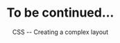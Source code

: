 <!-- .slide: class="section" -->
 
<header>
    <h1>To be continued...</h1>
    <p>CSS -- Creating a complex layout</p>
</header>
